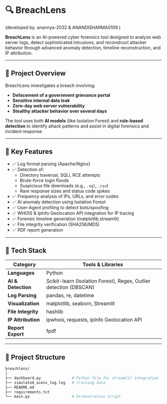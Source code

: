 # 🔍 BreachLens 
(developed by: anannya-2032 & ANANDISHARMA0109 ) 

**BreachLens** is an AI-powered cyber forensics tool designed to analyze web server logs, detect sophisticated intrusions, and reconstruct attacker behavior through advanced anomaly detection, timeline reconstruction, and IP attribution.

---

## 🚨 Project Overview

BreachLens investigates a breach involving:
- **Defacement of a government grievance portal**
- **Sensitive internal data leak**
- **Zero-day web server vulnerability**
- **Stealthy attacker behavior over several days**

The tool uses both **AI models** (like Isolation Forest) and **rule-based detection** to identify attack patterns and assist in digital forensics and incident response.

---

## 🎯 Key Features

- ✅ Log format parsing (Apache/Nginx)
- ✅ Detection of:
  - Directory traversal, SQLi, RCE attempts
  - Brute-force login floods
  - Suspicious file downloads (e.g., `.sql`, `.csv`)
  - Rare response sizes and status code spikes
- ✅ Frequency analysis of IPs, URLs, and error codes
- ✅ AI anomaly detection using Isolation Forest
- ✅ User-Agent profiling to detect bots/spoofing
- ✅ WHOIS & ipInfo Geolocation API integration for IP tracing
- ✅ Forensic timeline generation (matplotlib,streamlit)
- ✅ File integrity verification (SHA256/MD5)
- ✅ PDF report generation

---

## 🧰 Tech Stack

| Category            | Tools & Libraries                                                                  |
|---------------------|------------------------------------------------------------------------------------|
| **Languages**        | Python                                                                            |
| **AI & Detection**   | Scikit-learn (Isolation Forest), Regex, Outlier detection (DBSCAN)                |
| **Log Parsing**      | pandas, re, datetime                                                              |
| **Visualization**    | matplotlib, seaborn, Streamlit                                                    |
| **File Integrity**   | hashlib                                                                           |
| **IP Attribution**   | ipwhois, requests, ipInfo Geolocation API                                         |
| **Report Export**    | fpdf                                                                              |

---

## 📂 Project Structure

```bash
breachlens/
│
├── dashboard.py              # Python file for streamlit integration
├── simulated_acess_log.log   # training data
├── README.md
├── requirements.txt
└── main.py                   # Orchestration script

